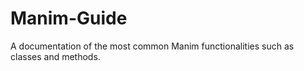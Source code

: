 # Manim-Guide
A documentation of the most common Manim functionalities such as classes and methods. 
